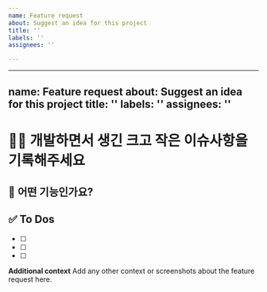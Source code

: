 ```yaml
---
name: Feature request
about: Suggest an idea for this project
title: ''
labels: ''
assignees: ''

---
```


---
name: Feature request
about: Suggest an idea for this project
title: ''
labels: ''
assignees: ''
---
# 🧑‍💻 개발하면서 생긴 크고 작은 이슈사항을 기록해주세요
## 💚 어떤 기능인가요?
## ✅ To Dos
- [ ] 
- [ ] 
- [ ]
**Additional context**
Add any other context or screenshots about the feature request here.
